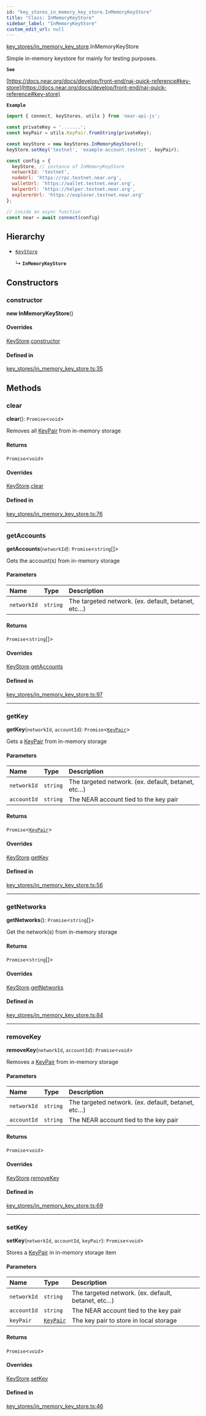 ```yaml
---
id: "key_stores_in_memory_key_store.InMemoryKeyStore"
title: "Class: InMemoryKeyStore"
sidebar_label: "InMemoryKeyStore"
custom_edit_url: null
---
```


[key_stores/in_memory_key_store](../modules/key_stores_in_memory_key_store.md).InMemoryKeyStore

Simple in-memory keystore for mainly for testing purposes.

**`See`**

[https://docs.near.org/docs/develop/front-end/naj-quick-reference#key-store](https://docs.near.org/docs/develop/front-end/naj-quick-reference#key-store)

**`Example`**

```js
import { connect, keyStores, utils } from 'near-api-js';

const privateKey = '.......';
const keyPair = utils.KeyPair.fromString(privateKey);

const keyStore = new keyStores.InMemoryKeyStore();
keyStore.setKey('testnet', 'example-account.testnet', keyPair);

const config = { 
  keyStore, // instance of InMemoryKeyStore
  networkId: 'testnet',
  nodeUrl: 'https://rpc.testnet.near.org',
  walletUrl: 'https://wallet.testnet.near.org',
  helperUrl: 'https://helper.testnet.near.org',
  explorerUrl: 'https://explorer.testnet.near.org'
};

// inside an async function
const near = await connect(config)
```

## Hierarchy

- [`KeyStore`](key_stores_keystore.KeyStore.md)

  ↳ **`InMemoryKeyStore`**

## Constructors

### constructor

**new InMemoryKeyStore**()

#### Overrides

[KeyStore](key_stores_keystore.KeyStore.md).[constructor](key_stores_keystore.KeyStore.md#constructor)

#### Defined in

[key_stores/in_memory_key_store.ts:35](https://github.com/maxhr/near--near-api-js/blob/57fed346/packages/near-api-js/src/key_stores/in_memory_key_store.ts#L35)

## Methods

### clear

**clear**(): `Promise`<`void`\>

Removes all [KeyPair](utils_key_pair.KeyPair.md) from in-memory storage

#### Returns

`Promise`<`void`\>

#### Overrides

[KeyStore](key_stores_keystore.KeyStore.md).[clear](key_stores_keystore.KeyStore.md#clear)

#### Defined in

[key_stores/in_memory_key_store.ts:76](https://github.com/maxhr/near--near-api-js/blob/57fed346/packages/near-api-js/src/key_stores/in_memory_key_store.ts#L76)

___

### getAccounts

**getAccounts**(`networkId`): `Promise`<`string`[]\>

Gets the account(s) from in-memory storage

#### Parameters

| Name | Type | Description |
| :------ | :------ | :------ |
| `networkId` | `string` | The targeted network. (ex. default, betanet, etc…) |

#### Returns

`Promise`<`string`[]\>

#### Overrides

[KeyStore](key_stores_keystore.KeyStore.md).[getAccounts](key_stores_keystore.KeyStore.md#getaccounts)

#### Defined in

[key_stores/in_memory_key_store.ts:97](https://github.com/maxhr/near--near-api-js/blob/57fed346/packages/near-api-js/src/key_stores/in_memory_key_store.ts#L97)

___

### getKey

**getKey**(`networkId`, `accountId`): `Promise`<[`KeyPair`](utils_key_pair.KeyPair.md)\>

Gets a [KeyPair](utils_key_pair.KeyPair.md) from in-memory storage

#### Parameters

| Name | Type | Description |
| :------ | :------ | :------ |
| `networkId` | `string` | The targeted network. (ex. default, betanet, etc…) |
| `accountId` | `string` | The NEAR account tied to the key pair |

#### Returns

`Promise`<[`KeyPair`](utils_key_pair.KeyPair.md)\>

#### Overrides

[KeyStore](key_stores_keystore.KeyStore.md).[getKey](key_stores_keystore.KeyStore.md#getkey)

#### Defined in

[key_stores/in_memory_key_store.ts:56](https://github.com/maxhr/near--near-api-js/blob/57fed346/packages/near-api-js/src/key_stores/in_memory_key_store.ts#L56)

___

### getNetworks

**getNetworks**(): `Promise`<`string`[]\>

Get the network(s) from in-memory storage

#### Returns

`Promise`<`string`[]\>

#### Overrides

[KeyStore](key_stores_keystore.KeyStore.md).[getNetworks](key_stores_keystore.KeyStore.md#getnetworks)

#### Defined in

[key_stores/in_memory_key_store.ts:84](https://github.com/maxhr/near--near-api-js/blob/57fed346/packages/near-api-js/src/key_stores/in_memory_key_store.ts#L84)

___

### removeKey

**removeKey**(`networkId`, `accountId`): `Promise`<`void`\>

Removes a [KeyPair](utils_key_pair.KeyPair.md) from in-memory storage

#### Parameters

| Name | Type | Description |
| :------ | :------ | :------ |
| `networkId` | `string` | The targeted network. (ex. default, betanet, etc…) |
| `accountId` | `string` | The NEAR account tied to the key pair |

#### Returns

`Promise`<`void`\>

#### Overrides

[KeyStore](key_stores_keystore.KeyStore.md).[removeKey](key_stores_keystore.KeyStore.md#removekey)

#### Defined in

[key_stores/in_memory_key_store.ts:69](https://github.com/maxhr/near--near-api-js/blob/57fed346/packages/near-api-js/src/key_stores/in_memory_key_store.ts#L69)

___

### setKey

**setKey**(`networkId`, `accountId`, `keyPair`): `Promise`<`void`\>

Stores a [KeyPair](utils_key_pair.KeyPair.md) in in-memory storage item

#### Parameters

| Name | Type | Description |
| :------ | :------ | :------ |
| `networkId` | `string` | The targeted network. (ex. default, betanet, etc…) |
| `accountId` | `string` | The NEAR account tied to the key pair |
| `keyPair` | [`KeyPair`](utils_key_pair.KeyPair.md) | The key pair to store in local storage |

#### Returns

`Promise`<`void`\>

#### Overrides

[KeyStore](key_stores_keystore.KeyStore.md).[setKey](key_stores_keystore.KeyStore.md#setkey)

#### Defined in

[key_stores/in_memory_key_store.ts:46](https://github.com/maxhr/near--near-api-js/blob/57fed346/packages/near-api-js/src/key_stores/in_memory_key_store.ts#L46)
